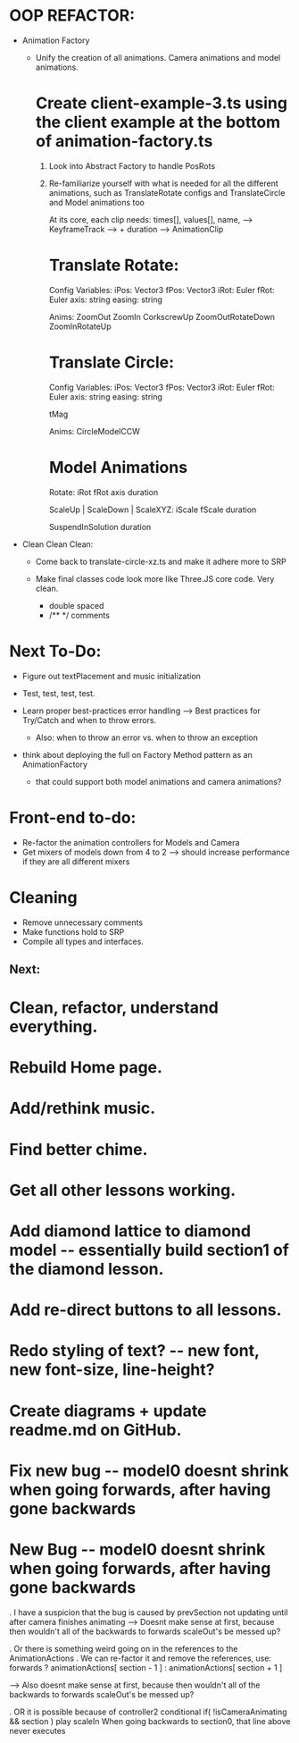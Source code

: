 
# OOP REFACTOR:

- Animation Factory

  - Unify the creation of all animations. Camera animations and model animations. 

    # Create client-example-3.ts using the client example at the bottom of animation-factory.ts

    1. Look into Abstract Factory to handle PosRots 

    2. Re-familiarize yourself with what is needed for all the different animations, such as TranslateRotate
       configs and TranslateCircle and Model animations too

       At its core, each clip needs: times[], values[], name, --> KeyframeTrack --> + duration --> AnimationClip

       # Translate Rotate:
        Config Variables:
          iPos: Vector3
          fPos: Vector3
          iRot: Euler
          fRot: Euler
          axis: string
          easing: string

        Anims:
          ZoomOut 
          ZoomIn
          CorkscrewUp
          ZoomOutRotateDown
          ZoomInRotateUp



       # Translate Circle:
        Config Variables:
          iPos: Vector3
          fPos: Vector3
          iRot: Euler
          fRot: Euler
          axis: string
          easing: string

          tMag

        Anims: 
          CircleModelCCW


       # Model Animations
        Rotate: 
          iRot 
          fRot
          axis
          duration

        ScaleUp | ScaleDown | ScaleXYZ: 
          iScale
          fScale
          duration

        SuspendInSolution
          duration

    


- Clean Clean Clean:

  - Come back to translate-circle-xz.ts and make it adhere more to SRP

  - Make final classes code look more like Three.JS core code. Very clean.
    - double spaced
    - /** */ comments 






# Next To-Do:

- Figure out textPlacement and music initialization


- Test, test, test, test.






















- Learn proper best-practices error handling --> Best practices for Try/Catch and when to throw errors.
  - Also: when to throw an error vs. when to throw an exception

- think about deploying the full on Factory Method pattern as an AnimationFactory 
  - that could support both model animations and camera animations?





# Front-end to-do:
- Re-factor the animation controllers for Models and Camera
- Get mixers of models down from 4 to 2 --> should increase performance if they are all different mixers


# Cleaning 
- Remove unnecessary comments
- Make functions hold to SRP
- Compile all types and interfaces.







 

## Next:
  # Clean, refactor, understand everything.
  # Rebuild Home page.
  
  # Add/rethink music.
  # Find better chime.
  # Get all other lessons working.
  # Add diamond lattice to diamond model -- essentially build section1 of the diamond lesson.
  # Add re-direct buttons to all lessons.
  # Redo styling of text? -- new font, new font-size, line-height?
  # Create diagrams + update readme.md on GitHub.
  # Fix new bug -- model0 doesnt shrink when going forwards, after having gone backwards





































# New Bug -- model0 doesnt shrink when going forwards, after having gone backwards

  . I have a suspicion that the bug is caused by prevSection not updating until after camera finishes animating
  --> Doesnt make sense at first, because then wouldn't all of the backwards to forwards scaleOut's be messed up?

  . Or there is something weird going on in the references to the AnimationActions
    . We can re-factor it and remove the references, 
      use: forwards ? animationActions[ section - 1 ] : animationActions[ section + 1 ]

  --> Also doesnt make sense at first, because then wouldn't all of the backwards to forwards scaleOut's be messed up?

  . OR it is possible because of controller2 conditional if( !isCameraAnimating && section ) play scaleIn
    When going backwards to section0, that line above never executes




